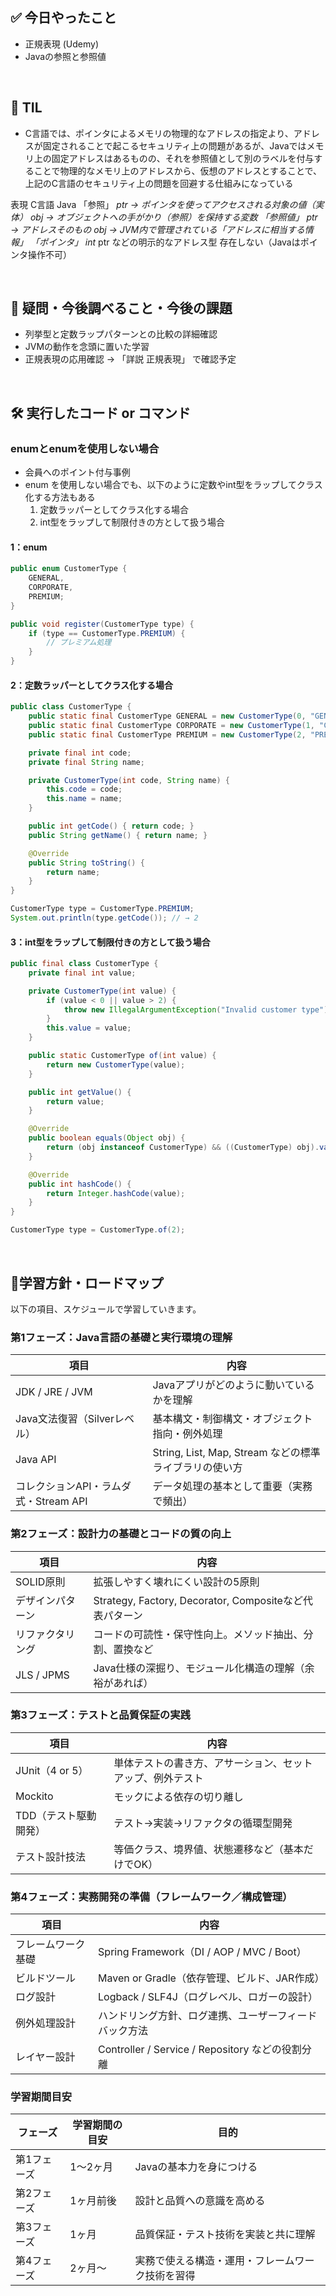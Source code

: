 ## ✅ 今日やったこと
- 正規表現 (Udemy)
- Javaの参照と参照値


<br>

## 📌 TIL
- C言語では、ポインタによるメモリの物理的なアドレスの指定より、アドレスが固定されることで起こるセキュリティ上の問題があるが、Javaではメモリ上の固定アドレスはあるものの、それを参照値として別のラベルを付与することで物理的なメモリ上のアドレスから、仮想のアドレスとすることで、上記のC言語のセキュリティ上の問題を回避する仕組みになっている

表現	C言語	Java
「参照」	*ptr → ポインタを使ってアクセスされる対象の値（実体）	obj → オブジェクトへの手がかり（参照）を保持する変数
「参照値」	ptr → アドレスそのもの	obj → JVM内で管理されている「アドレスに相当する情報」
「ポインタ」	int* ptr などの明示的なアドレス型	存在しない（Javaはポインタ操作不可）


<br>

## 🤔 疑問・今後調べること・今後の課題
- 列挙型と定数ラップパターンとの比較の詳細確認
- JVMの動作を念頭に置いた学習
- 正規表現の応用確認 → 「詳説 正規表現」 で確認予定

<br>

## 🛠️ 実行したコード or コマンド
### enumとenumを使用しない場合
- 会員へのポイント付与事例
- enum を使用しない場合でも、以下のように定数やint型をラップしてクラス化する方法もある
  1. 定数ラッパーとしてクラス化する場合
  2. int型をラップして制限付きの方として扱う場合

#### 1：enum
```java
public enum CustomerType {
    GENERAL,
    CORPORATE,
    PREMIUM;
}
```
```java
public void register(CustomerType type) {
    if (type == CustomerType.PREMIUM) {
        // プレミアム処理
    }
}
```
#### 2：定数ラッパーとしてクラス化する場合
```java
public class CustomerType {
    public static final CustomerType GENERAL = new CustomerType(0, "GENERAL");
    public static final CustomerType CORPORATE = new CustomerType(1, "CORPORATE");
    public static final CustomerType PREMIUM = new CustomerType(2, "PREMIUM");

    private final int code;
    private final String name;

    private CustomerType(int code, String name) {
        this.code = code;
        this.name = name;
    }

    public int getCode() { return code; }
    public String getName() { return name; }

    @Override
    public String toString() {
        return name;
    }
}
```
```java
CustomerType type = CustomerType.PREMIUM;
System.out.println(type.getCode()); // → 2
```
#### 3：int型をラップして制限付きの方として扱う場合
```java
public final class CustomerType {
    private final int value;

    private CustomerType(int value) {
        if (value < 0 || value > 2) {
            throw new IllegalArgumentException("Invalid customer type");
        }
        this.value = value;
    }

    public static CustomerType of(int value) {
        return new CustomerType(value);
    }

    public int getValue() {
        return value;
    }

    @Override
    public boolean equals(Object obj) {
        return (obj instanceof CustomerType) && ((CustomerType) obj).value == this.value;
    }

    @Override
    public int hashCode() {
        return Integer.hashCode(value);
    }
}
```
```java
CustomerType type = CustomerType.of(2);
```

<br>

##  🧩学習方針・ロードマップ
以下の項目、スケジュールで学習していきます。

### **第1フェーズ：Java言語の基礎と実行環境の理解**

| 項目 | 内容 |
| --- | --- |
| JDK / JRE / JVM | Javaアプリがどのように動いているかを理解 |
| Java文法復習（Silverレベル） | 基本構文・制御構文・オブジェクト指向・例外処理 |
| Java API | String, List, Map, Stream などの標準ライブラリの使い方 |
| コレクションAPI・ラムダ式・Stream API | データ処理の基本として重要（実務で頻出） |

### **第2フェーズ：設計力の基礎とコードの質の向上**

| 項目 | 内容 |
| --- | --- |
| SOLID原則 | 拡張しやすく壊れにくい設計の5原則 |
| デザインパターン | Strategy, Factory, Decorator, Compositeなど代表パターン |
| リファクタリング | コードの可読性・保守性向上。メソッド抽出、分割、置換など |
| JLS / JPMS | Java仕様の深掘り、モジュール化構造の理解（余裕があれば） |

### **第3フェーズ：テストと品質保証の実践**

| 項目 | 内容 |
| --- | --- |
| JUnit（4 or 5） | 単体テストの書き方、アサーション、セットアップ、例外テスト |
| Mockito | モックによる依存の切り離し |
| TDD（テスト駆動開発） | テスト→実装→リファクタの循環型開発 |
| テスト設計技法 | 等価クラス、境界値、状態遷移など（基本だけでOK） |

### **第4フェーズ：実務開発の準備（フレームワーク／構成管理）**

| 項目 | 内容 |
| --- | --- |
| フレームワーク基礎 | Spring Framework（DI / AOP / MVC / Boot） |
| ビルドツール | Maven or Gradle（依存管理、ビルド、JAR作成） |
| ログ設計 | Logback / SLF4J（ログレベル、ロガーの設計） |
| 例外処理設計 | ハンドリング方針、ログ連携、ユーザーフィードバック方法 |
| レイヤー設計 | Controller / Service / Repository などの役割分離 |

### 学習期間目安

| フェーズ | 学習期間の目安 | 目的 |
| --- | --- | --- |
| 第1フェーズ | 1～2ヶ月 | Javaの基本力を身につける |
| 第2フェーズ | 1ヶ月前後 | 設計と品質への意識を高める |
| 第3フェーズ | 1ヶ月 | 品質保証・テスト技術を実装と共に理解 |
| 第4フェーズ | 2ヶ月～ | 実務で使える構造・運用・フレームワーク技術を習得 |